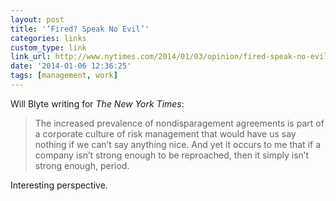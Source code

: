 ```yaml
---
layout: post
title: '‘Fired? Speak No Evil’'
categories: links
custom_type: link
link_url: http://www.nytimes.com/2014/01/03/opinion/fired-speak-no-evil.html
date: '2014-01-06 12:36:25'
tags: [management, work]
---
```

Will Blyte writing for *The New York Times*:

>The increased prevalence of nondisparagement agreements is part of a corporate culture of risk management that would have us say nothing if we can’t say anything nice. And yet it occurs to me that if a company isn’t strong enough to be reproached, then it simply isn’t strong enough, period.

Interesting perspective.
